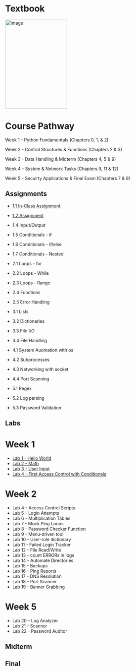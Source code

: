 # Textbook

[<img width="200" height="287" alt="image" src="https://profgentry.github.io/ecpi/Python/jlbd4iyp.png" />](https://automatetheboringstuff.com/#toc)

# Course Pathway
Week 1 - Python Fundamentals (Chapters 0, 1, & 2)

Week 2 - Control Structures & Functions (Chapters 2 & 3)

Week 3 - Data Handling & Midterm (Chapters 4, 5 & 9)

Week 4 - System & Network Tasks (Chapters 9, 11 & 12)

Week 5 - Secuirty Applications & Final Exam (Chapters 7 & 9)

## Assignments
- [1.1 In-Class Assignment](Week1-AS.md)
- [1.2 Assignment](1-1.md)

- 1.4 Input/Output
- 1.5 Conditionals - if
- 1.6 Conditionals - if/else
- 1.7 Conditionals - Nested
- 2.1 Loops - for
- 2.2 Loops - While
- 2.3 Loops - Range
- 2.4 Functions
- 2.5 Error Handling
- 3.1 Lists
- 3.2 Dictionaries
- 3.3 File I/O
- 3.4 File Handling
- 4.1 System Auomation with os
- 4.2 Subprocesses
- 4.3 Networking with socket
- 4.4 Port Scanning
- 5.1 Regex
- 5.2 Log parsing
- 5.3 Password Validation

## Labs
# Week 1
- [Lab 1 - Hello World](W1-Labs.md)
- [Lab 2 - Math](W1-Labs.md)
- [Lab 3 - User Input](W1-Labs.md)
- [Lab 4 - First Access Control with Conditionals](W1-Labs.md)
# Week 2
- Lab 4 - Access Control Scripts
- Lab 5 - Login Attempts
- Lab 6 - Multiplication Tables
- Lab 7 - Mock Ping Loops
- Lab 8 - Password Checker Function
- Lab 9 - Menu-driven tool
- Lab 10 - User-role dictionary
- Lab 11 - Failed Login Tracker
- Lab 12 - File Read/Write
- Lab 13 - count ERRORs in logs
- Lab 14 - Automate Directories
- Lab 15 - Backups
- Lab 16 - Ping Reports
- Lab 17 - DNS Resolution
- Lab 18 - Port Scanner
- Lab 19 - Banner Grabbing
# Week 5
- Lab 20 - Log Analyzer
- Lab 21 - Scanner
- Lab 22 - Password Auditor

## Midterm
## Final
